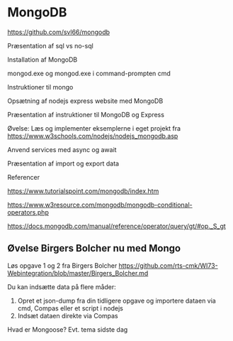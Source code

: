 # MongoDB

https://github.com/svl66/mongodb

Præsentation af sql vs no-sql

Installation af MongoDB

mongod.exe og mongod.exe i command-prompten cmd

Instruktioner til mongo

Opsætning af nodejs express website med MongoDB

Præsentation af instruktioner til MongoDB og Express

Øvelse: Læs og implementer eksemplerne i eget projekt fra https://www.w3schools.com/nodejs/nodejs_mongodb.asp 

Anvend services med async og await

Præsentation af import og export data

Referencer

https://www.tutorialspoint.com/mongodb/index.htm

https://www.w3resource.com/mongodb/mongodb-conditional-operators.php

https://docs.mongodb.com/manual/reference/operator/query/gt/#op._S_gt

## Øvelse Birgers Bolcher nu med Mongo

Løs opgave 1 og 2 fra Birgers Bolcher https://github.com/rts-cmk/WI73-Webintegration/blob/master/Birgers_Bolcher.md 


Du kan indsætte data på flere måder:
1. Opret et json-dump fra din tidligere opgave og importere dataen via cmd, Compas eller et script i nodejs
2. Indsæt dataen direkte via Compas

Hvad er Mongoose?
Evt. tema sidste dag


